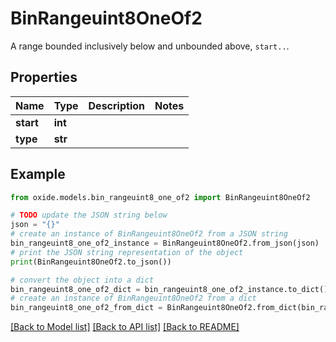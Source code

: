 # BinRangeuint8OneOf2

A range bounded inclusively below and unbounded above, `start..`.

## Properties

Name | Type | Description | Notes
------------ | ------------- | ------------- | -------------
**start** | **int** |  | 
**type** | **str** |  | 

## Example

```python
from oxide.models.bin_rangeuint8_one_of2 import BinRangeuint8OneOf2

# TODO update the JSON string below
json = "{}"
# create an instance of BinRangeuint8OneOf2 from a JSON string
bin_rangeuint8_one_of2_instance = BinRangeuint8OneOf2.from_json(json)
# print the JSON string representation of the object
print(BinRangeuint8OneOf2.to_json())

# convert the object into a dict
bin_rangeuint8_one_of2_dict = bin_rangeuint8_one_of2_instance.to_dict()
# create an instance of BinRangeuint8OneOf2 from a dict
bin_rangeuint8_one_of2_from_dict = BinRangeuint8OneOf2.from_dict(bin_rangeuint8_one_of2_dict)
```
[[Back to Model list]](../README.md#documentation-for-models) [[Back to API list]](../README.md#documentation-for-api-endpoints) [[Back to README]](../README.md)


